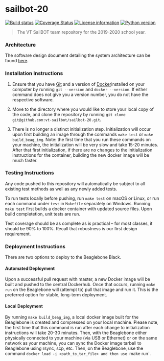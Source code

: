 # sailbot-20

[![Build status](https://travis-ci.com/vt-sailbot/sailbot-20.svg?branch=master)](https://travis-ci.com/vt-sailbot/sailbot-20)
[![Coverage Status](https://coveralls.io/repos/github/vt-sailbot/sailbot-20/badge.svg?branch=master)](https://coveralls.io/github/vt-sailbot/sailbot-20?branch=master)
[![License information](https://img.shields.io/badge/license-MIT-lightgrey.svg)](https://github.com/vt-sailbot/sailbot-20/blob/master/LICENSE)
[![Python version](https://img.shields.io/badge/python-3.5-blue.svg)](https://www.python.org/)

> The VT SailBOT team repository for the 2019-2020 school year.

### Architecture

The software design document detailing the system architecture can be found [here](https://docs.google.com/document/d/1JsAZn4CWerVZ45uQ7lLZehaZM9W0XL9Jg_lDHFKbvsM/edit?usp=sharing).

### Installation Instructions

1. Ensure that you have [Git](https://git-scm.com/downloads) and a version of [Docker](https://www.docker.com/get-started)installed on your computer by running `git --version` and `docker --version`. If either command does not give you a version number, you do not have the respective software.

2. Move to the directory where you would like to store your local copy of the code, and clone the repository by running `git clone git@github.com:vt-sailbot/sailbot-20.git`.

3. There is no longer a distinct initialization step. Initialization will occur upon first building an image through the commands `make test` or `make build_beag_img`. Note: the first time that you run these commands on your machine, the initialization will be very slow and take 15-20 minutes. After that first initialization, if there are no changes to the initialization instructions for the container, building the new docker image will be much faster.

### Testing Instructions

Any code pushed to this repository will automatically be subject to all existing test methods as well as any newly added tests.

To run tests locally before pushing, run `make test` on macOS or Linux, or run each command under `test` in `Makefile` separately on Windows. Running `make test` first builds a docker container with updated source files. Upon build completetion, unit tests are run.

Test coverage should be as complete as is practical – for most classes, it should be 90% to 100%. Recall that robustness is our first design requirement.

### Deployment Instructions

There are two options to deploy to the Beaglebone Black. 

#### Automated Deployment

Upon a successful pull request with master, a new Docker image will be built and pushed to the central Dockerhub. Once that occurs, running `make run` on the Beaglebone will (attempt to) pull that image and run it. This is the preferred option for stable, long-term deployment.

#### Local Deployment

By running `make build_beag_img`, a local docker image built for the Beaglebone is created and compressed on your local machine. Please note, the first time that this command is run after each change to initialization instructions will take 20-30 minutes. Then, with the Beaglebone either physically connected to your machine (via USB or Ethernet) or on the same network as your machine, you can sync the Docker image tarball to Beaglebone using rsync, scp, etc. Then, on the Beaglebone, use the command `docker load -i <path_to_tar_file> and then use `make run`.
